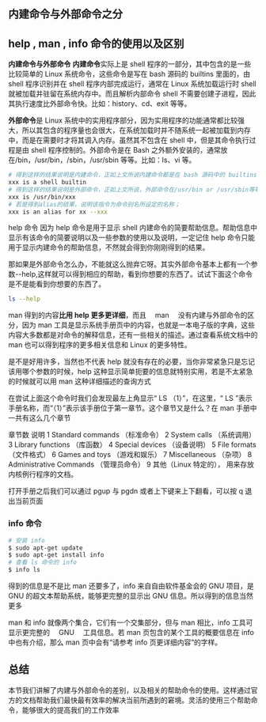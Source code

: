 ## 内建命令与外部命令之分

## help , man , info 命令的使用以及区别

**内建命令与外部命令**
**内建命令**实际上是 shell 程序的一部分，其中包含的是一些比较简单的 Linux 系统命令，这些命令是写在 bash 源码的 builtins 里面的，由 shell 程序识别并在 shell 程序内部完成运行，通常在 Linux 系统加载运行时 shell 就被加载并驻留在系统内存中。而且解析内部命令 shell 不需要创建子进程，因此其执行速度比外部命令快。比如：history、cd、exit 等等。

**外部命令**是 Linux 系统中的实用程序部分，因为实用程序的功能通常都比较强大，所以其包含的程序量也会很大，在系统加载时并不随系统一起被加载到内存中，而是在需要时才将其调入内存。虽然其不包含在 shell 中，但是其命令执行过程是由 shell 程序控制的。外部命令是在 Bash 之外额外安装的，通常放在/bin，/usr/bin，/sbin，/usr/sbin 等等。比如：ls、vi 等。

```sh
# 得到这样的结果说明是内建命令，正如上文所说内建命令都是在 bash 源码中的 builtins 的 .def 中
xxx is a shell builtin
# 得到这样的结果说明是外部命令，正如上文所说，外部命令在/usr/bin or /usr/sbin等等中
xxx is /usr/bin/xxx
# 若是得到alias的结果，说明该指令为命令别名所设定的名称；
xxx is an alias for xx --xxx
```

help 命令
因为 help 命令是用于显示 shell 内建命令的简要帮助信息。帮助信息中显示有该命令的简要说明以及一些参数的使用以及说明，一定记住 help 命令只能用于显示内建命令的帮助信息，不然就会得到你刚刚得到的结果。

那如果是外部命令怎么办，不能就这么抛弃它呀。其实外部命令基本上都有一个参数--help,这样就可以得到相应的帮助，看到你想要的东西了。试试下面这个命令是不是能看到你想要的东西了。

```sh
ls --help
```

man 得到的内容**比用 help 更多更详细**，而且　 man 　没有内建与外部命令的区分，因为 man 工具是显示系统手册页中的内容，也就是一本电子版的字典，这些内容大多数都是对命令的解释信息，还有一些相关的描述。通过查看系统文档中的 man 也可以得到程序的更多相关信息和 Linux 的更多特性。

是不是好用许多，当然也不代表 help 就没有存在的必要，当你非常紧急只是忘记该用哪个参数的时候，help 这种显示简单扼要的信息就特别实用，若是不太紧急的时候就可以用 man 这种详细描述的查询方式

在尝试上面这个命令时我们会发现最左上角显示“ LS （1）”，在这里，“ LS ”表示手册名称，而“（1）”表示该手册位于第一章节。这个章节又是什么？在 man 手册中一共有这么几个章节

章节数 说明
1	Standard commands （标准命令）
2	System calls （系统调用）
3	Library functions （库函数）
4	Special devices （设备说明）
5	File formats （文件格式）
6	Games and toys （游戏和娱乐）
7	Miscellaneous （杂项）
8	Administrative Commands （管理员命令）
9	其他（Linux 特定的）， 用来存放内核例行程序的文档。

打开手册之后我们可以通过 pgup 与 pgdn 或者上下键来上下翻看，可以按 q 退出当前页面

### info 命令

```sh
# 安装 info
$ sudo apt-get update
$ sudo apt-get install info
# 查看 ls 命令的 info
$ info ls
```

得到的信息是不是比 man 还要多了，info 来自自由软件基金会的 GNU 项目，是 GNU 的超文本帮助系统，能够更完整的显示出 GNU 信息。所以得到的信息当然更多

man 和 info 就像两个集合，它们有一个交集部分，但与 man 相比，info 工具可显示更完整的　 GNU 　工具信息。若 man 页包含的某个工具的概要信息在 info 中也有介绍，那么 man 页中会有“请参考 info 页更详细内容”的字样。

## 总结

本节我们讲解了内建与外部命令的差别，以及相关的帮助命令的使用。这样通过官方的文档帮助我们最快最有效率的解决当前所遇到的窘境。灵活的使用三个帮助命令，能够很大的提高我们的工作效率

